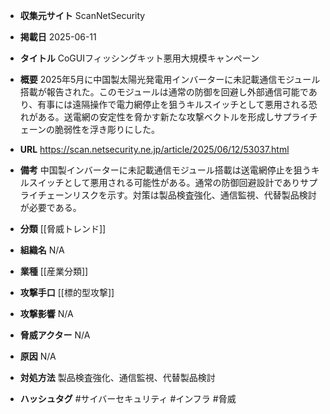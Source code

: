 - **収集元サイト**
ScanNetSecurity

- **掲載日**
2025-06-11

- **タイトル**
CoGUIフィッシングキット悪用大規模キャンペーン

- **概要**
2025年5月に中国製太陽光発電用インバーターに未記載通信モジュール搭載が報告された。このモジュールは通常の防御を回避し外部通信可能であり、有事には遠隔操作で電力網停止を狙うキルスイッチとして悪用される恐れがある。送電網の安定性を脅かす新たな攻撃ベクトルを形成しサプライチェーンの脆弱性を浮き彫りにした。

- **URL**
https://scan.netsecurity.ne.jp/article/2025/06/12/53037.html

- **備考**
中国製インバーターに未記載通信モジュール搭載は送電網停止を狙うキルスイッチとして悪用される可能性がある。通常の防御回避設計でありサプライチェーンリスクを示す。対策は製品検査強化、通信監視、代替製品検討が必要である。

- **分類**
[[脅威トレンド]]

- **組織名**
N/A

- **業種**
[[産業分類]]

- **攻撃手口**
[[標的型攻撃]]

- **攻撃影響**
N/A

- **脅威アクター**
N/A

- **原因**
N/A

- **対処方法**
製品検査強化、通信監視、代替製品検討

- **ハッシュタグ**
#サイバーセキュリティ #インフラ #脅威
